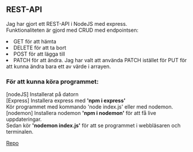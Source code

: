 ## REST-API

Jag har gjort ett REST-API i NodeJS med express. <br>
Funktionaliteten är gjord med CRUD med endpointsen:
<li>GET för att hämta 
<li>DELETE för att ta bort 
<li>POST för att lägga till 
<li>PATCH för att ändra.
Jag har valt att använda PATCH istället för PUT för att kunna ändra bara ett av värde i arrayen.

### För att kunna köra programmet:
[nodeJS] Installerat på datorn  
[Express] Installera express med **'npm i express'**  
Kör programmet med kommando 'node index.js' eller med nodemon.  
[nodemon] Installera nodemon **'npm i nodemon'** för att få live uppdateringar.  
Sedan kör **'nodemon index.js'** för att se programmet i webbläsaren och terminalen.


[Repo](https://github.com/A-Ozmehak/Express-API)